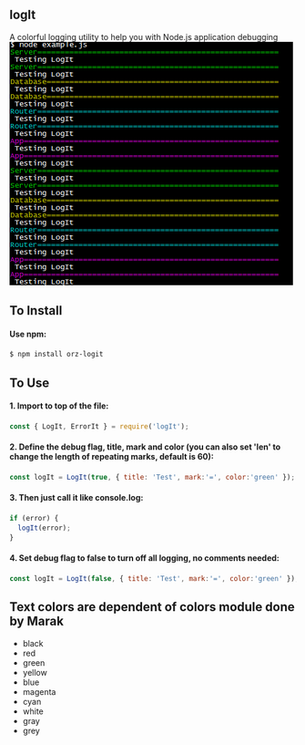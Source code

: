 ## logIt
A colorful logging utility to help you with Node.js application debugging
![alt tag](example/testing.PNG)

## To Install
#### Use npm:
```bash
$ npm install orz-logit
```

## To Use
#### 1. Import to top of the file:
```javascript
const { LogIt, ErrorIt } = require('logIt');
```
#### 2. Define the debug flag, title, mark and color (you can also set 'len' to change the length of repeating marks, default is 60):
```javascript
const logIt = LogIt(true, { title: 'Test', mark:'=', color:'green' });
```
#### 3. Then just call it like console.log:
```javascript
if (error) {
  logIt(error);
}
```
#### 4. Set debug flag to false to turn off all logging, no comments needed:
```javascript
const logIt = LogIt(false, { title: 'Test', mark:'=', color:'green' });
```

## Text colors are dependent of colors module done by Marak
 - black
 - red
 - green
 - yellow
 - blue
 - magenta
 - cyan
 - white
 - gray
 - grey
